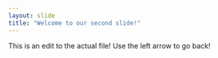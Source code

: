 ```yaml
---
layout: slide
title: "Welcome to our second slide!"
---
```

This is an edit to the actual file!
Use the left arrow to go back!
